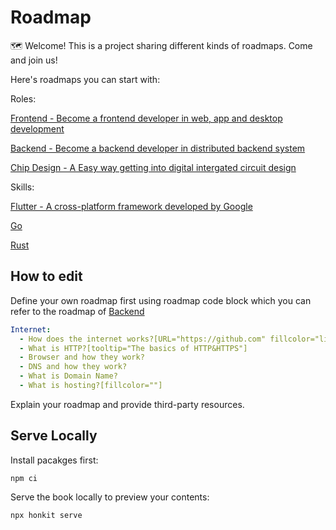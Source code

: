 # Roadmap

🗺 Welcome! This is a project sharing different kinds of roadmaps. Come and join us!

Here's roadmaps you can start with:

Roles:

[Frontend - Become a frontend developer in web, app and desktop development](/frontend/frontend.html)

[Backend - Become a backend developer in distributed backend system](/backend/backend.html)

[Chip Design - A Easy way getting into digital intergated circuit design](/chip/chip.html)

Skills:

[Flutter - A cross-platform framework developed by Google](/frontend/flutter.html)

[Go](/programming/go.html)

[Rust](/programming/rust.html)


## How to edit

Define your own roadmap first using roadmap code block which you can refer to the roadmap of [Backend](https://github.com/kleon1024/roadmap/blob/master/backend/backend.md)

```yaml
Internet:
  - How does the internet works?[URL="https://github.com" fillcolor="lightpink"]
  - What is HTTP?[tooltip="The basics of HTTP&HTTPS"]
  - Browser and how they work?
  - DNS and how they work?
  - What is Domain Name?
  - What is hosting?[fillcolor=""]
```

Explain your roadmap and provide third-party resources.

## Serve Locally

Install pacakges first:
```shell
npm ci
```

Serve the book locally to preview your contents:
```shell 
npx honkit serve
```


